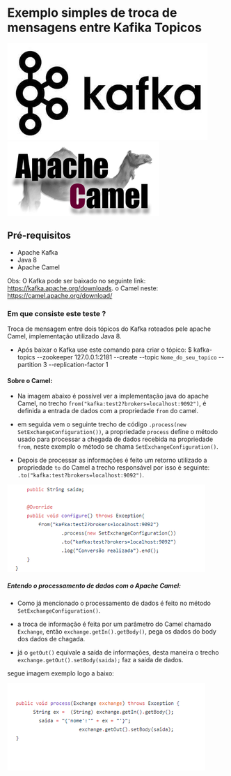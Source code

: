 # Exemplo simples de troca de mensagens entre Kafika Topicos

![alt text](imgs/kafka.jpg) ![alt text](imgs/camel-logo.png)



## Pré-requisitos
* Apache Kafka 
* Java 8
* Apache Camel 

Obs: O Kafka pode ser baixado no seguinte link: https://kafka.apache.org/downloads.
o Camel neste: https://camel.apache.org/download/ 

### Em que consiste este teste ? 

Troca de mensagem entre dois tópicos do Kafka roteados pele apache Camel, implementação utilizado Java 8.

* Após baixar o Kafka use este comando para criar o tópico:
$ kafka-topics --zookeeper 127.0.0.1:2181 --create --topic `Nome_do_seu_topico` --partition 3 --replication-factor 1


#### Sobre o Camel: 

* Na imagem abaixo é possível ver a implementação java do apache Camel, no trecho `from("kafka:test2?brokers=localhost:9092")`, é definida a entrada de dados com a propriedade `from` do camel.

* em seguida vem o seguinte trecho de código `.process(new SetExchangeConfiguration())`, a propriedade `process` define o método usado para processar a chegada de dados recebida na propriedade `from`, neste exemplo o método se chama `SetExchangeConfiguration()`.

* Depois de processar as informações é feito um retorno utilizado a propriedade `to` do Camel a trecho responsável por isso é seguinte: 
`.to("kafka:test?brokers=localhost:9092")`.

![alt text](imgs/exemple.png)  

##### Entendo o processamento de dados com o Apache Camel: 

* Como já mencionado o processamento de dados é feito no método `SetExchangeConfiguration()`. 

* a troca de informação é feita por um parâmetro do Camel chamado `Exchange`, então `exchange.getIn().getBody()`, pega os dados do body dos dados de chagada. 

* já o `getOut()` equivale a saída de informações, desta maneira o trecho `exchange.getOut().setBody(saida);` faz a saída de dados. 

segue imagem exemplo logo a baixo: 

![alt text](imgs/fg.png)  

